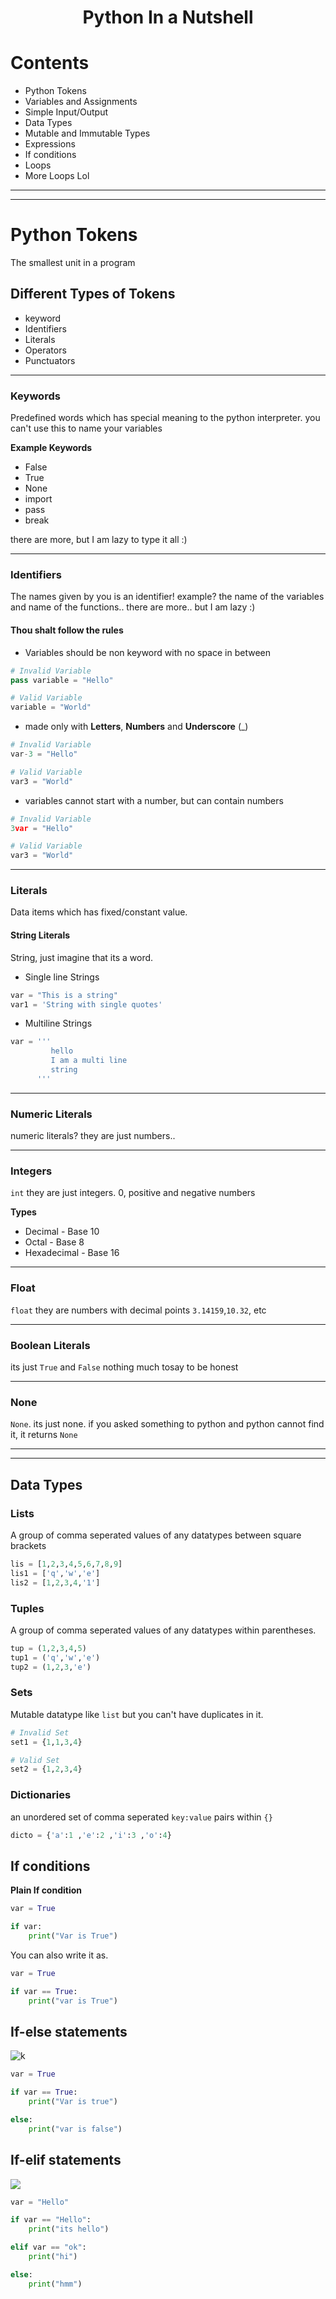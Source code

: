 <h1 align="center">Python In a Nutshell</h1>

# Contents
* Python Tokens
* Variables and Assignments
* Simple Input/Output
* Data Types
* Mutable and Immutable Types
* Expressions
* If conditions
* Loops
* More Loops Lol

---
---

# Python Tokens
The smallest unit in a program

## Different Types of Tokens
* keyword
* Identifiers
* Literals
* Operators
* Punctuators

---

### Keywords
Predefined words which has special meaning to the python interpreter. you can't use this to name your variables

**Example Keywords**
* False
* True
* None
* import
* pass
* break

there are more, but I am lazy to type it all :)

---

### Identifiers
The names given by you is an identifier! example? the name of the variables and name of the functions.. there are more.. but I am lazy :)

#### Thou shalt follow the rules

* Variables should be non keyword with no space in between

```py
# Invalid Variable
pass variable = "Hello"

# Valid Variable
variable = "World"
```

* made only with **Letters**, **Numbers** and **Underscore** (_)

```py
# Invalid Variable
var-3 = "Hello"

# Valid Variable
var3 = "World"
```

* variables cannot start with a number, but can contain numbers

```py
# Invalid Variable
3var = "Hello"

# Valid Variable
var3 = "World"
```
---

### Literals
Data items which has fixed/constant value.

#### String Literals
String, just imagine that its a word.

* Single line Strings
```py
var = "This is a string"
var1 = 'String with single quotes'
```
* Multiline Strings
```py
var = '''
         hello
         I am a multi line
         string
      '''
 ```
 ---
 
### Numeric Literals
numeric literals? they are just numbers..

---
### Integers

``int`` they are just integers. 0, positive and negative numbers 

**Types**
* Decimal - Base 10
* Octal - Base 8
* Hexadecimal - Base 16
---
### Float

``float`` they are numbers with decimal points
``3.14159``,``10.32``, etc

---
### Boolean Literals
its just ``True`` and ``False``
nothing much tosay to be honest 

---
### None
``None``. its just none. if you asked something to python and python cannot find it, it returns ``None``

---
---

## Data Types
### Lists
A group of comma seperated values of any datatypes between square brackets

```py
lis = [1,2,3,4,5,6,7,8,9]
lis1 = ['q','w','e']
lis2 = [1,2,3,4,'1']
```

### Tuples
A group of comma seperated values of any datatypes within parentheses.
```py
tup = (1,2,3,4,5)
tup1 = ('q','w','e')
tup2 = (1,2,3,'e')
```

### Sets
Mutable datatype like ``list`` but you can't have duplicates in it.
```py
# Invalid Set
set1 = {1,1,3,4}

# Valid Set
set2 = {1,2,3,4}
```

### Dictionaries
an unordered set of comma seperated ``key:value`` pairs within ``{}``
```py
dicto = {'a':1 ,'e':2 ,'i':3 ,'o':4}
```

## If conditions

**Plain If condition**

```py
var = True

if var:
    print("Var is True")
```

You can also write it as.

```py
var = True

if var == True:
    print("var is True")

```

## If-else statements

![k](https://tutorialcodeplay.com/uploads/tutorial_images/if_statement_flow_chart.png)

```py
var = True

if var == True:
    print("Var is true")

else:
    print("var is false")
```

## If-elif statements
![](https://imgr.search.brave.com/JoNUi6izM--49kPZ57xanxHVKrOFOrAdcZOwEWUSvBA/fit/1200/1080/no/1/aHR0cHM6Ly9tZWRp/YS5nZWVrc2Zvcmdl/ZWtzLm9yZy93cC1j/b250ZW50L3VwbG9h/ZHMvaWYtZWxzZWlm/LWxhZGRlci5qcGc)

```py
var = "Hello"

if var == "Hello":
    print("its hello")

elif var == "ok":
    print("hi")

else:
    print("hmm")
```
